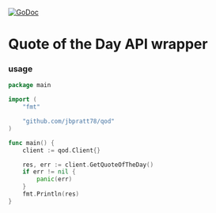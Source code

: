 [![GoDoc](https://godoc.org/github.com/jbpratt78/qod?status.svg)](https://godoc.org/github.com/jbpratt78/qod)
# Quote of the Day API wrapper

### usage

```go
package main

import (
	"fmt"

	"github.com/jbpratt78/qod"
)

func main() {
	client := qod.Client{}

	res, err := client.GetQuoteOfTheDay()
	if err != nil {
		panic(err)
	}
	fmt.Println(res)
}
```
